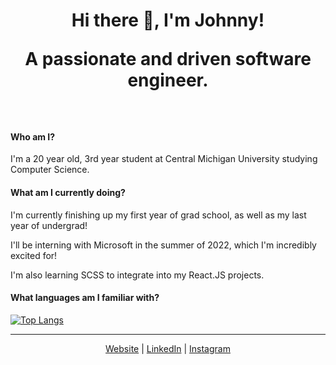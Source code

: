 <h1 align="center">
Hi there 👋, I'm Johnny!

A passionate and driven software engineer.
</h1>
<br />

#### Who am I?
I'm a 20 year old, 3rd year student at Central Michigan University studying Computer Science. 

#### What am I currently doing?
I'm currently finishing up my first year of grad school, as well as my last year of undergrad!

I'll be interning with Microsoft in the summer of 2022, which I'm incredibly excited for!

I'm also learning SCSS to integrate into my React.JS projects.

#### What languages am I familiar with?
[![Top Langs](https://github-readme-stats.vercel.app/api/top-langs/?username=JohnnyLeek1&theme=dark)](https://github.com/anuraghazra/github-readme-stats)

<hr />

<p align="center">
    <a href="https://johnnyleek.dev">Website</a> | <a href="https://linkedin.com/in/johnny-leek">LinkedIn</a> | <a href="https://instagram.com/johnny_leek">Instagram</a>
</p>
